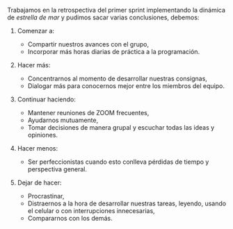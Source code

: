 Trabajamos en la retrospectiva del primer sprint implementando la dinámica de *estrella de mar* y pudimos sacar varias conclusiones, debemos:

1. Comenzar a:
   - Compartir nuestros avances con el grupo,
   - Incorporar más horas diarias de práctica a la programación.  

2. Hacer más:
   - Concentrarnos al momento de desarrollar nuestras consignas,
   - Dialogar más para conocernos mejor entre los miembros del equipo.

3. Continuar haciendo:
   - Mantener reuniones de ZOOM frecuentes,
   - Ayudarnos mutuamente,
   - Tomar decisiones de manera grupal y escuchar todas las ideas y opiniones.

4. Hacer menos:
   - Ser perfeccionistas cuando esto conlleva pérdidas de tiempo y perspectiva general.

5. Dejar de hacer:
   - Procrastinar,
   - Distraernos a la hora de desarrollar nuestras tareas, leyendo, usando el celular o con interrupciones innecesarias,
   - Compararnos con los demás.
